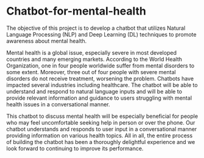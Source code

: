 # Chatbot-for-mental-health
The objective of this project is to develop a chatbot that utilizes Natural Language Processing (NLP) and Deep Learning (DL) techniques to promote awareness about mental health.

Mental health is a global issue, especially severe in most developed countries and many emerging markets. According to the World Health Organization, one in four people worldwide suffer from mental disorders to some extent. Moreover, three out of four people with severe mental disorders do not receive treatment, worsening the problem. Chatbots have impacted several industries including healthcare. The chatbot will be able to understand and respond to natural language inputs and will be able to provide relevant information and guidance to users struggling with mental health issues in a conversational manner.

This chatbot to discuss mental health will be especially beneficial for people who may feel uncomfortable seeking help in person or over the phone. Our chatbot understands and responds to user input in a conversational manner providing information on various health topics. All in all, the entire process of building the chatbot has been a thoroughly delightful experience and we look forward to continuing to improve its performance.
